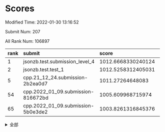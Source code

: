 # Scores

Modified Time: 2022-01-30 13:16:52

Submit Num: 207

All Rank Num: 106897

| rank |               submit               |       score        |       sigma        | pk_num |
| :--- | :--------------------------------- | :----------------- | :----------------- | :----- |
| 1    | jsonzb.test.submission_level_4     | 1012.6668330240124 | 0.8022781039439176 | 2065   |
| 2    | jsonzb.test.test_1                 | 1012.5258312405031 | 0.7659253135223066 | 2065   |
| 5    | cpp.21_12_24.submission-2b2ea0d7   | 1011.27264648083   | 0.814021322911224  | 2070   |
| 54   | cpp.2022_01_09.submission-816672bd | 1005.609968715974  | 0.7181302778837709 | 2063   |
| 65   | cpp.2022_01_09.submission-5b0e3de2 | 1003.8261316845376 | 0.7090164588075238 | 2068   |


<details>
<summary>全部</summary>

| rank |                 submit                 |       score        |       sigma        | pk_num |
| :--- | :------------------------------------- | :----------------- | :----------------- | :----- |
| 1    | jsonzb.test.submission_level_4         | 1012.6668330240124 | 0.8022781039439176 | 2065   |
| 2    | jsonzb.test.test_1                     | 1012.5258312405031 | 0.7659253135223066 | 2065   |
| 3    | gobigger.level_3.submission_level_3_16 | 1011.6674908667846 | 0.770371828338599  | 2063   |
| 4    | gobigger.level_3.submission_level_3_30 | 1011.5031283895472 | 0.7780590834902718 | 2065   |
| 5    | cpp.21_12_24.submission-2b2ea0d7       | 1011.27264648083   | 0.814021322911224  | 2070   |
| 6    | gobigger.level_3.submission_level_3_3  | 1011.0700775142138 | 0.7825011263642436 | 2070   |
| 7    | gobigger.level_3.submission_level_3_35 | 1011.0259587177713 | 0.7926948756609762 | 2066   |
| 8    | gobigger.level_3.submission_level_3_7  | 1010.9742693439216 | 0.7649318090271554 | 2065   |
| 9    | gobigger.level_3.submission_level_3_46 | 1010.950994101882  | 0.780016409841063  | 2065   |
| 10   | gobigger.level_3.submission_level_3_17 | 1010.7541060931522 | 0.7714328400068825 | 2067   |
| 11   | gobigger.level_3.submission_level_3_45 | 1010.6810302503201 | 0.7556301056764878 | 2067   |
| 12   | gobigger.level_3.submission_level_3_29 | 1010.6760815322862 | 0.7686906362500981 | 2064   |
| 13   | gobigger.level_3.submission_level_3_0  | 1010.665757550462  | 0.7559704416095074 | 2067   |
| 14   | gobigger.level_3.submission_level_3_10 | 1010.6636102467161 | 0.7648843763439732 | 2066   |
| 15   | gobigger.level_3.submission_level_3_21 | 1010.6547826523164 | 0.7659517708564896 | 2069   |
| 16   | gobigger.level_3.submission_level_3_5  | 1010.6347864916002 | 0.7587451723480779 | 2067   |
| 17   | gobigger.level_3.submission_level_3_20 | 1010.6076260107297 | 0.757203682747556  | 2070   |
| 18   | gobigger.level_3.submission_level_3_25 | 1010.605809443555  | 0.7721750656054721 | 2068   |
| 19   | gobigger.level_3.submission_level_3_11 | 1010.5972774627415 | 0.7638513377550743 | 2071   |
| 20   | gobigger.level_3.submission_level_3_24 | 1010.5796607151794 | 0.7608783068713293 | 2068   |
| 21   | gobigger.level_3.submission_level_3_22 | 1010.5540808636879 | 0.7615599985282822 | 2068   |
| 22   | gobigger.level_3.submission_level_3_14 | 1010.5500252614984 | 0.7825593461355622 | 2067   |
| 23   | gobigger.level_3.submission_level_3_39 | 1010.4944880554023 | 0.7733199842739642 | 2068   |
| 24   | gobigger.level_3.submission_level_3_27 | 1010.4013277003603 | 0.7460801562087326 | 2066   |
| 25   | gobigger.level_3.submission_level_3_6  | 1010.3576457043308 | 0.7644402273235716 | 2066   |
| 26   | gobigger.level_3.submission_level_3_28 | 1010.1338427499686 | 0.7824051581027689 | 2066   |
| 27   | gobigger.level_3.submission_level_3_9  | 1010.1194598710175 | 0.7535214668324584 | 2064   |
| 28   | gobigger.level_3.submission_level_3_32 | 1010.1124907842151 | 0.7692501457797377 | 2065   |
| 29   | gobigger.level_3.submission_level_3_43 | 1010.0423516006314 | 0.7574010159285162 | 2064   |
| 30   | gobigger.level_3.submission_level_3_48 | 1010.0064000681366 | 0.7397946561669992 | 2067   |
| 31   | gobigger.level_3.submission_level_3_4  | 1009.8925633981736 | 0.7548204263857331 | 2068   |
| 32   | gobigger.level_3.submission_level_3_34 | 1009.8903920791898 | 0.7544811792782679 | 2063   |
| 33   | gobigger.level_3.submission_level_3_12 | 1009.831052205664  | 0.7414533405088056 | 2067   |
| 34   | gobigger.level_3.submission_level_3_26 | 1009.8281578876713 | 0.7523232199510937 | 2067   |
| 35   | gobigger.level_3.submission_level_3_33 | 1009.7741267505712 | 0.7814540962520613 | 2064   |
| 36   | gobigger.level_3.submission_level_3_31 | 1009.7619882737829 | 0.7635588174540656 | 2063   |
| 37   | gobigger.level_3.submission_level_3_47 | 1009.7076706560987 | 0.7517346193825375 | 2064   |
| 38   | gobigger.level_3.submission_level_3_1  | 1009.557137475361  | 0.7503577770915791 | 2065   |
| 39   | gobigger.level_3.submission_level_3_42 | 1009.4258792279522 | 0.7362485932368454 | 2069   |
| 40   | gobigger.level_3.submission_level_3_19 | 1009.3347882695244 | 0.7591011952455388 | 2067   |
| 41   | gobigger.level_3.submission_level_3_13 | 1009.3067083951295 | 0.7597672434533781 | 2064   |
| 42   | gobigger.level_3.submission_level_3_49 | 1009.2071395308769 | 0.7584436866000283 | 2068   |
| 43   | gobigger.level_3.submission_level_3_38 | 1009.1635432462076 | 0.7467129078648601 | 2069   |
| 44   | gobigger.level_3.submission_level_3_41 | 1009.1372899349082 | 0.7691597064819912 | 2064   |
| 45   | gobigger.level_3.submission_level_3_2  | 1009.1107805218621 | 0.755527367900299  | 2063   |
| 46   | gobigger.level_3.submission_level_3_8  | 1009.0203947592443 | 0.760268468957494  | 2065   |
| 47   | gobigger.level_3.submission_level_3_44 | 1008.8240268104438 | 0.7397643764599228 | 2061   |
| 48   | gobigger.level_3.submission_level_3_36 | 1008.806126489371  | 0.7471551457631339 | 2063   |
| 49   | gobigger.level_3.submission_level_3_15 | 1008.7749689563627 | 0.7378714818354277 | 2065   |
| 50   | gobigger.level_3.submission_level_3_18 | 1008.724838619771  | 0.7522910299554961 | 2062   |
| 51   | gobigger.level_3.submission_level_3_23 | 1008.6857240183974 | 0.7385521926942757 | 2067   |
| 52   | gobigger.level_3.submission_level_3_40 | 1008.3103474699935 | 0.7596022306042369 | 2061   |
| 53   | gobigger.level_3.submission_level_3_37 | 1007.669534172     | 0.7487201570918104 | 2063   |
| 54   | cpp.2022_01_09.submission-816672bd     | 1005.609968715974  | 0.7181302778837709 | 2063   |
| 55   | gobigger.level_1.submission_level_1_21 | 1005.025935471406  | 0.7135806604962304 | 2066   |
| 56   | gobigger.level_1.submission_level_1_19 | 1004.8902829473092 | 0.725613493481984  | 2069   |
| 57   | gobigger.level_1.submission_level_1_27 | 1004.4538458815754 | 0.720184657275363  | 2063   |
| 58   | gobigger.level_1.submission_level_1_20 | 1004.4340329227089 | 0.7067588050425045 | 2062   |
| 59   | gobigger.level_1.submission_level_1_44 | 1004.3564042453032 | 0.7242961814979939 | 2063   |
| 60   | gobigger.level_1.submission_level_1_33 | 1004.193902779898  | 0.7265495911451169 | 2065   |
| 61   | gobigger.level_1.submission_level_1_29 | 1004.1309712758385 | 0.7051208673372003 | 2066   |
| 62   | gobigger.level_1.submission_level_1_34 | 1004.0006674366128 | 0.7183429402674708 | 2064   |
| 63   | gobigger.level_1.submission_level_1_38 | 1003.9918234994227 | 0.7203653770670154 | 2064   |
| 64   | gobigger.level_1.submission_level_1_15 | 1003.9000187217114 | 0.7180724381666417 | 2060   |
| 65   | cpp.2022_01_09.submission-5b0e3de2     | 1003.8261316845376 | 0.7090164588075238 | 2068   |
| 66   | gobigger.level_1.submission_level_1_26 | 1003.7260518687965 | 0.727230146966016  | 2068   |
| 67   | gobigger.level_1.submission_level_1_9  | 1003.6910764977803 | 0.713383402605963  | 2063   |
| 68   | gobigger.level_1.submission_level_1_24 | 1003.6762635384117 | 0.7061006836532902 | 2064   |
| 69   | gobigger.level_1.submission_level_1_40 | 1003.630464660519  | 0.726811417062919  | 2063   |
| 70   | gobigger.level_1.submission_level_1_14 | 1003.6082925177728 | 0.7214883527930976 | 2065   |
| 71   | gobigger.level_1.submission_level_1_36 | 1003.6044275524032 | 0.7129324532918346 | 2064   |
| 72   | gobigger.level_1.submission_level_1_4  | 1003.54905082164   | 0.7064903921318612 | 2067   |
| 73   | gobigger.level_1.submission_level_1_1  | 1003.4483867104404 | 0.7161088302766341 | 2063   |
| 74   | gobigger.level_1.submission_level_1_30 | 1003.433836373565  | 0.7138911639783928 | 2070   |
| 75   | gobigger.level_1.submission_level_1_48 | 1003.4047530925477 | 0.7057088036455731 | 2067   |
| 76   | gobigger.level_1.submission_level_1_28 | 1003.3995499340334 | 0.7243072984527846 | 2064   |
| 77   | gobigger.level_1.submission_level_1_49 | 1003.3474797164711 | 0.7228354542429194 | 2061   |
| 78   | gobigger.level_1.submission_level_1_47 | 1003.2079879973106 | 0.7091378872542909 | 2068   |
| 79   | gobigger.level_1.submission_level_1_31 | 1003.1090030341147 | 0.7185165838588609 | 2064   |
| 80   | gobigger.level_1.submission_level_1_5  | 1003.1024381502447 | 0.7099228162329156 | 2067   |
| 81   | gobigger.level_1.submission_level_1_42 | 1003.0556017025849 | 0.7159662085577867 | 2067   |
| 82   | gobigger.level_1.submission_level_1_8  | 1002.9920531841177 | 0.7142524449657311 | 2061   |
| 83   | gobigger.level_1.submission_level_1_39 | 1002.9806669664007 | 0.7225105518152949 | 2063   |
| 84   | gobigger.level_1.submission_level_1_17 | 1002.9537714990296 | 0.7249482229161862 | 2069   |
| 85   | gobigger.level_1.submission_level_1_37 | 1002.8935082719524 | 0.716250390394424  | 2072   |
| 86   | gobigger.level_1.submission_level_1_22 | 1002.7994132029716 | 0.7149760179474499 | 2067   |
| 87   | gobigger.level_1.submission_level_1_7  | 1002.6423376175794 | 0.7253460565496634 | 2065   |
| 88   | gobigger.level_1.submission_level_1_23 | 1002.6409643533649 | 0.7197660843027273 | 2068   |
| 89   | gobigger.level_1.submission_level_1_13 | 1002.6212953002018 | 0.7233832560813722 | 2065   |
| 90   | gobigger.level_1.submission_level_1_6  | 1002.5663313633413 | 0.7218056454608949 | 2067   |
| 91   | gobigger.level_1.submission_level_1_12 | 1002.5281494544241 | 0.721625328669902  | 2063   |
| 92   | gobigger.level_1.submission_level_1_11 | 1002.4305761952141 | 0.7169617972953145 | 2064   |
| 93   | gobigger.level_1.submission_level_1_0  | 1002.3539374245985 | 0.7098111617992474 | 2070   |
| 94   | gobigger.level_1.submission_level_1_25 | 1002.2182305118694 | 0.7164042484453511 | 2069   |
| 95   | gobigger.level_1.submission_level_1_18 | 1002.1243571138001 | 0.7113713248457162 | 2065   |
| 96   | gobigger.level_1.submission_level_1_16 | 1002.1236499655147 | 0.7238914838950784 | 2062   |
| 97   | gobigger.level_1.submission_level_1_43 | 1002.085898560689  | 0.7142852816289115 | 2060   |
| 98   | gobigger.level_1.submission_level_1_35 | 1001.9472548813312 | 0.7068581323671035 | 2068   |
| 99   | gobigger.level_1.submission_level_1_46 | 1001.9332968687023 | 0.7103851705586128 | 2065   |
| 100  | gobigger.level_1.submission_level_1_2  | 1001.9036028037893 | 0.7064826153540027 | 2068   |
| 101  | gobigger.level_1.submission_level_1_32 | 1001.8210401356438 | 0.7067187647116192 | 2067   |
| 102  | gobigger.level_1.submission_level_1_3  | 1001.7068499571969 | 0.7098818282728753 | 2065   |
| 103  | gobigger.level_1.submission_level_1_41 | 1001.5952281853109 | 0.7111386613501337 | 2068   |
| 104  | gobigger.level_1.submission_level_1_10 | 1001.5855134632235 | 0.7257774465964708 | 2061   |
| 105  | gobigger.level_1.submission_level_1_45 | 1001.4215361142261 | 0.7005094137909593 | 2068   |
| 106  | gobigger.random.submission_random_15   | 997.4520508946557  | 0.7079465560669234 | 2055   |
| 107  | gobigger.random.submission_random_3    | 997.0425218131423  | 0.7103566127029397 | 2061   |
| 108  | gobigger.random.submission_random_48   | 996.9697216008088  | 0.7013085424688702 | 2063   |
| 109  | gobigger.random.submission_random_24   | 996.6878449356801  | 0.7076649292238472 | 2064   |
| 110  | gobigger.random.submission_random_46   | 996.6666430072763  | 0.7017005480842885 | 2066   |
| 111  | gobigger.random.submission_random_39   | 996.6289262346063  | 0.713400220140355  | 2065   |
| 112  | gobigger.random.submission_random_10   | 996.5950579460006  | 0.7122296860766814 | 2064   |
| 113  | gobigger.random.submission_random_35   | 996.5586588675112  | 0.7023106805244799 | 2065   |
| 114  | gobigger.random.submission_random_31   | 996.5294618281923  | 0.7009783828176472 | 2066   |
| 115  | gobigger.random.submission_random_6    | 996.5277111959214  | 0.70800076428744   | 2060   |
| 116  | gobigger.random.submission_random_5    | 996.5248125622273  | 0.7032082963201659 | 2067   |
| 117  | gobigger.random.submission_random_17   | 996.4480000974688  | 0.7042477699006859 | 2067   |
| 118  | gobigger.random.submission_random_29   | 996.3794573377819  | 0.7055283039130403 | 2062   |
| 119  | gobigger.random.submission_random_30   | 996.3518270076991  | 0.7038503095183776 | 2069   |
| 120  | gobigger.random.submission_random_26   | 996.3361086302292  | 0.7076495480358979 | 2066   |
| 121  | gobigger.random.submission_random_19   | 996.3332324335478  | 0.6945745788514631 | 2071   |
| 122  | gobigger.random.submission_random_12   | 996.2940807431727  | 0.7060839448146703 | 2064   |
| 123  | gobigger.random.submission_random_9    | 996.265996462353   | 0.7216695757562847 | 2066   |
| 124  | gobigger.random.submission_random_23   | 996.2650701717388  | 0.7071613127084818 | 2071   |
| 125  | gobigger.random.submission_random_38   | 996.2514806440174  | 0.7048138776707815 | 2069   |
| 126  | gobigger.random.submission_random_13   | 996.1998305490049  | 0.7096261346048826 | 2067   |
| 127  | gobigger.random.submission_random_44   | 996.1217992093683  | 0.7283401467406094 | 2070   |
| 128  | gobigger.random.submission_random_4    | 996.0365562080483  | 0.7006901913160646 | 2063   |
| 129  | gobigger.random.submission_random_8    | 995.9729799132961  | 0.7031915284855037 | 2070   |
| 130  | gobigger.random.submission_random_21   | 995.9339528662097  | 0.7146280755152349 | 2068   |
| 131  | gobigger.random.submission_random_22   | 995.907288143424   | 0.7127750038277112 | 2063   |
| 132  | gobigger.random.submission_random_2    | 995.8437401591235  | 0.7202320473857283 | 2068   |
| 133  | gobigger.random.submission_random_42   | 995.8242111856954  | 0.7234283446913943 | 2065   |
| 134  | gobigger.random.submission_random_37   | 995.7903059311079  | 0.7173432098402264 | 2067   |
| 135  | gobigger.random.submission_random_47   | 995.7456707704301  | 0.7185882695642419 | 2063   |
| 136  | gobigger.random.submission_random_7    | 995.7409283234413  | 0.7166727920925633 | 2070   |
| 137  | gobigger.random.submission_random_40   | 995.7173699651919  | 0.7066535977604873 | 2064   |
| 138  | gobigger.random.submission_random_11   | 995.7147460127215  | 0.7155122392624852 | 2066   |
| 139  | gobigger.random.submission_random_16   | 995.6664945856675  | 0.7254244181074466 | 2064   |
| 140  | gobigger.random.submission_random_0    | 995.666012966267   | 0.7239860258299571 | 2059   |
| 141  | gobigger.random.submission_random_45   | 995.5795956376401  | 0.6947517063805511 | 2070   |
| 142  | gobigger.random.submission_random_28   | 995.5733529761822  | 0.7030065479570702 | 2069   |
| 143  | gobigger.random.submission_random_32   | 995.5624477553655  | 0.7084316339686744 | 2067   |
| 144  | gobigger.random.submission_random_43   | 995.5534799134934  | 0.7107074531092197 | 2064   |
| 145  | gobigger.random.submission_random_18   | 995.5156737249397  | 0.7134147493102807 | 2067   |
| 146  | gobigger.random.submission_random_33   | 995.4455516046363  | 0.7174043155777526 | 2069   |
| 147  | gobigger.random.submission_random_36   | 995.4414878875148  | 0.7220945282804984 | 2067   |
| 148  | gobigger.random.submission_random_49   | 995.3955811473168  | 0.7095820129255682 | 2064   |
| 149  | gobigger.random.submission_random_34   | 995.3794967133531  | 0.7185942962974934 | 2064   |
| 150  | gobigger.random.submission_random_14   | 995.2544829707192  | 0.7153220941190666 | 2067   |
| 151  | gobigger.random.submission_random_25   | 995.0296053897418  | 0.704474960941957  | 2066   |
| 152  | gobigger.random.submission_random_20   | 995.0227857169515  | 0.7217588456494349 | 2060   |
| 153  | gobigger.random.submission_random_27   | 994.6758652313022  | 0.7074434970853921 | 2067   |
| 154  | gobigger.random.submission_random_41   | 994.6554045026841  | 0.7184290809057203 | 2069   |
| 155  | gobigger.random.submission_random_1    | 994.2090761252864  | 0.7157648869794109 | 2069   |
| 156  | gobigger.level_2.submission_level_2_41 | 994.0189255175707  | 0.7315376032497694 | 2067   |
| 157  | gobigger.level_2.submission_level_2_36 | 993.5661791746118  | 0.741097129843552  | 2065   |
| 158  | gobigger.level_2.submission_level_2_49 | 993.436427224854   | 0.7334077189106982 | 2064   |
| 159  | gobigger.level_2.submission_level_2_2  | 993.3361905052075  | 0.7348910970036726 | 2064   |
| 160  | gobigger.level_2.submission_level_2_19 | 993.3140798198152  | 0.7493910449252668 | 2064   |
| 161  | gobigger.level_2.submission_level_2_45 | 993.2393895585941  | 0.7331576039371621 | 2062   |
| 162  | gobigger.level_2.submission_level_2_13 | 993.2332609164293  | 0.720943320695575  | 2070   |
| 163  | gobigger.level_2.submission_level_2_15 | 993.140641979975   | 0.7219460043215423 | 2066   |
| 164  | gobigger.level_2.submission_level_2_38 | 993.0731878793298  | 0.7514614207093846 | 2070   |
| 165  | gobigger.level_2.submission_level_2_30 | 993.0652904076964  | 0.7338345670228789 | 2065   |
| 166  | gobigger.level_2.submission_level_2_0  | 993.0290099262328  | 0.7457675260099436 | 2070   |
| 167  | gobigger.level_2.submission_level_2_40 | 992.9462791215177  | 0.7320975995952956 | 2065   |
| 168  | gobigger.level_2.submission_level_2_34 | 992.8761878358298  | 0.7393826388833835 | 2068   |
| 169  | gobigger.level_2.submission_level_2_42 | 992.7701338922758  | 0.7430742542810577 | 2065   |
| 170  | gobigger.level_2.submission_level_2_21 | 992.657879024242   | 0.7269041281078541 | 2063   |
| 171  | gobigger.level_2.submission_level_2_18 | 992.6489225899633  | 0.7330528208843095 | 2067   |
| 172  | gobigger.level_2.submission_level_2_33 | 992.6215190267478  | 0.7314807382292332 | 2068   |
| 173  | gobigger.level_2.submission_level_2_9  | 992.5444292044731  | 0.7283837592078153 | 2061   |
| 174  | gobigger.level_2.submission_level_2_4  | 992.365674720486   | 0.7549723787075459 | 2070   |
| 175  | gobigger.level_2.submission_level_2_46 | 992.3638517573212  | 0.7422822417395046 | 2065   |
| 176  | gobigger.level_2.submission_level_2_7  | 992.3592828486443  | 0.7457162798485686 | 2059   |
| 177  | gobigger.level_2.submission_level_2_29 | 992.3584098375107  | 0.7416396869626469 | 2066   |
| 178  | gobigger.level_2.submission_level_2_44 | 992.3329247552452  | 0.7446778211899343 | 2063   |
| 179  | gobigger.level_2.submission_level_2_26 | 992.2970559595761  | 0.7377274953552665 | 2063   |
| 180  | gobigger.level_2.submission_level_2_25 | 992.220359787809   | 0.732950184212411  | 2069   |
| 181  | gobigger.level_2.submission_level_2_48 | 992.0665376291886  | 0.7453295555647655 | 2072   |
| 182  | gobigger.level_2.submission_level_2_11 | 992.0544678067656  | 0.7393027666892652 | 2062   |
| 183  | gobigger.level_2.submission_level_2_16 | 991.9747446017128  | 0.7477781154193706 | 2065   |
| 184  | gobigger.level_2.submission_level_2_1  | 991.9538989573268  | 0.7483493599249986 | 2067   |
| 185  | gobigger.level_2.submission_level_2_8  | 991.9438397657417  | 0.7414958306135653 | 2065   |
| 186  | gobigger.level_2.submission_level_2_47 | 991.942186132016   | 0.7276862511893489 | 2063   |
| 187  | gobigger.level_2.submission_level_2_17 | 991.8925705277633  | 0.7415097037337879 | 2066   |
| 188  | gobigger.level_2.submission_level_2_39 | 991.8849827769054  | 0.7455073422336272 | 2068   |
| 189  | gobigger.level_2.submission_level_2_35 | 991.8193929021809  | 0.7358635098104399 | 2067   |
| 190  | gobigger.level_2.submission_level_2_3  | 991.7721158501378  | 0.761317615603007  | 2061   |
| 191  | gobigger.level_2.submission_level_2_37 | 991.6695833083177  | 0.7689650046992975 | 2066   |
| 192  | gobigger.level_2.submission_level_2_12 | 991.6682088158857  | 0.7351252711135021 | 2062   |
| 193  | gobigger.level_2.submission_level_2_20 | 991.4716848016254  | 0.7379174262065554 | 2066   |
| 194  | gobigger.level_2.submission_level_2_27 | 991.4397859063363  | 0.7718740951103856 | 2067   |
| 195  | gobigger.level_2.submission_level_2_5  | 991.3153174581003  | 0.7484139927902697 | 2066   |
| 196  | gobigger.level_2.submission_level_2_31 | 991.2564726952221  | 0.769241016783299  | 2066   |
| 197  | gobigger.level_2.submission_level_2_28 | 991.1706836891794  | 0.7671678112429209 | 2068   |
| 198  | gobigger.level_2.submission_level_2_14 | 991.0979806367108  | 0.7652339684779126 | 2069   |
| 199  | gobigger.level_2.submission_level_2_32 | 990.9954173815419  | 0.7529031682861238 | 2066   |
| 200  | gobigger.level_2.submission_level_2_24 | 990.8672793414534  | 0.7653763715486425 | 2066   |
| 201  | gobigger.level_2.submission_level_2_23 | 990.7391823126555  | 0.7496304543267569 | 2067   |
| 202  | gobigger.level_2.submission_level_2_6  | 990.4780623557899  | 0.7515074806423155 | 2062   |
| 203  | gobigger.level_2.submission_level_2_10 | 990.4307644487945  | 0.7595467415803477 | 2070   |
| 204  | gobigger.level_2.submission_level_2_22 | 990.3741250782297  | 0.762766797064963  | 2062   |
| 205  | gobigger.level_2.submission_level_2_43 | 990.3314669064479  | 0.7668695560037527 | 2067   |
| 206  | gobigger.none.submission_none_0        | 978.3232667772044  | 1.3138969527262154 | 2066   |
| 207  | gobigger.none.submission_none_1        | 975.605667978372   | 1.458637820464696  | 2064   |

</details>